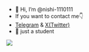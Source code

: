 - 👋 Hi, I’m @nishi-1110111
- If you want to contact me👇
- [Telegram](t.me/nishi_1110111) & [X(Twitter)](x.com/Nishi265528)
- 📖 just a student
<picture>
  <source media="(prefers-color-scheme: light)" srcset="https://github-readme-stats.vercel.app/api?username=nishi-1110111&show_icons=true&include_all_commits=true&show=reviews,discussions_started,prs_merged,prs_merged_percentage&theme=light">
  <img src="https://github-readme-stats.vercel.app/api?username=nishi-1110111&show_icons=true&include_all_commits=true&show=reviews,discussions_started,prs_merged,prs_merged_percentage&theme=light">
</picture>
